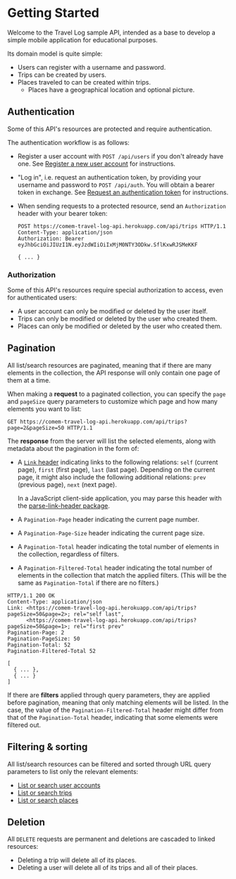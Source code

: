 # Getting Started

Welcome to the Travel Log sample API, intended as a base to develop a simple mobile application for educational purposes.

Its domain model is quite simple:

* Users can register with a username and password.
* Trips can be created by users.
* Places traveled to can be created within trips.
  * Places have a geographical location and optional picture.



## Authentication

Some of this API's resources are protected and require authentication.

The authentication workflow is as follows:

* Register a user account with `POST /api/users` if you don't already have one.
  See [Register a new user account](#api-Users-CreateUser) for instructions.
* "Log in", i.e. request an authentication token, by providing your username and password to `POST /api/auth`.
  You will obtain a bearer token in exchange.
  See [Request an authentication token](#api-Authentication-CreateAuthenticationToken) for instructions.
* When sending requests to a protected resource, send an `Authorization` header with your bearer token:

  ```http
  POST https://comem-travel-log-api.herokuapp.com/api/trips HTTP/1.1
  Content-Type: application/json
  Authorization: Bearer eyJhbGciOiJIUzI1N.eyJzdWIiOiIxMjM0NTY3ODkw.SflKxwRJSMeKKF

  { ... }
  ```

### Authorization

Some of this API's resources require special authorization to access, even for authenticated users:

* A user account can only be modified or deleted by the user itself.
* Trips can only be modified or deleted by the user who created them.
* Places can only be modified or deleted by the user who created them.



## Pagination

All list/search resources are paginated, meaning that if there are many elements in the collection, the API response will only contain one page of them at a time.

When making a **request** to a paginated collection, you can specify the `page` and `pageSize` query parameters to customize which page and how many elements you want to list:

```http
GET https://comem-travel-log-api.herokuapp.com/api/trips?page=2&pageSize=50 HTTP/1.1
```

The **response** from the server will list the selected elements, along with metadata about the pagination in the form of:

* A [`Link` header][link] indicating links to the following relations: `self` (current page), `first` (first page), `last` (last page).
  Depending on the current page, it might also include the following additional relations: `prev` (previous page), `next` (next page).

  In a JavaScript client-side application, you may parse this header with the [parse-link-header package][parse-link-header].
* A `Pagination-Page` header indicating the current page number.
* A `Pagination-Page-Size` header indicating the current page size.
* A `Pagination-Total` header indicating the total number of elements in the collection, regardless of filters.
* A `Pagination-Filtered-Total` header indicating the total number of elements in the collection that match the applied filters.
  (This will be the same as `Pagination-Total` if there are no filters.)

```http
HTTP/1.1 200 OK
Content-Type: application/json
Link: <https://comem-travel-log-api.herokuapp.com/api/trips?pageSize=50&page=2>; rel="self last",
      <https://comem-travel-log-api.herokuapp.com/api/trips?pageSize=50&page=1>; rel="first prev"
Pagination-Page: 2
Pagination-PageSize: 50
Pagination-Total: 52
Pagination-Filtered-Total 52

[
  { ... },
  { ... }
]
```

If there are **filters** applied through query parameters, they are applied before pagination, meaning that only matching elements will be listed.
In the case, the value of the `Pagination-Filtered-Total` header might differ from that of the `Pagination-Total` header, indicating that some elements were filtered out.



## Filtering & sorting

All list/search resources can be filtered and sorted through URL query parameters to list only the relevant elements:

* [List or search user accounts](#api-Users-RetrieveAllUsers)
* [List or search trips](#api-Trips-RetrieveAllTrips)
* [List or search places](#api-Places-RetrieveAllPlaces)



## Deletion

All `DELETE` requests are permanent and deletions are cascaded to linked resources:

* Deleting a trip will delete all of its places.
* Deleting a user will delete all of its trips and all of their places.



[link]: https://www.w3.org/wiki/LinkHeader
[parse-link-header]: https://www.npmjs.com/package/parse-link-header
